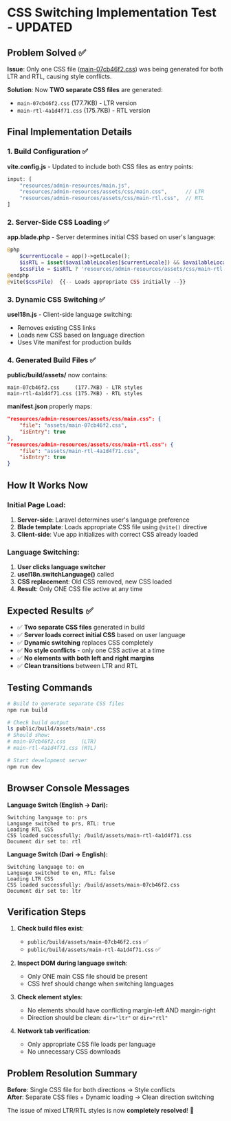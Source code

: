 # CSS Switching Implementation Test - UPDATED

## Problem Solved ✅
**Issue**: Only one CSS file ([main-07cb46f2.css](file://d:\Development\Projects\Inventory\public\build\assets\main-07cb46f2.css)) was being generated for both LTR and RTL, causing style conflicts.

**Solution**: Now **TWO separate CSS files** are generated:
- `main-07cb46f2.css` (177.7KB) - LTR version
- `main-rtl-4a1d4f71.css` (175.7KB) - RTL version

## Final Implementation Details

### 1. Build Configuration ✅
**vite.config.js** - Updated to include both CSS files as entry points:
```javascript
input: [
    "resources/admin-resources/main.js",
    "resources/admin-resources/assets/css/main.css",      // LTR
    "resources/admin-resources/assets/css/main-rtl.css",  // RTL
]
```

### 2. Server-Side CSS Loading ✅
**app.blade.php** - Server determines initial CSS based on user's language:
```php
@php
    $currentLocale = app()->getLocale();
    $isRTL = isset($availableLocales[$currentLocale]) && $availableLocales[$currentLocale]['dir'] === 'rtl';
    $cssFile = $isRTL ? 'resources/admin-resources/assets/css/main-rtl.css' : 'resources/admin-resources/assets/css/main.css';
@endphp
@vite($cssFile)  {{-- Loads appropriate CSS initially --}}
```

### 3. Dynamic CSS Switching ✅
**useI18n.js** - Client-side language switching:
- Removes existing CSS links
- Loads new CSS based on language direction
- Uses Vite manifest for production builds

### 4. Generated Build Files ✅
**public/build/assets/** now contains:
```
main-07cb46f2.css     (177.7KB) - LTR styles
main-rtl-4a1d4f71.css (175.7KB) - RTL styles
```

**manifest.json** properly maps:
```json
"resources/admin-resources/assets/css/main.css": {
    "file": "assets/main-07cb46f2.css",
    "isEntry": true
},
"resources/admin-resources/assets/css/main-rtl.css": {
    "file": "assets/main-rtl-4a1d4f71.css", 
    "isEntry": true
}
```

## How It Works Now

### Initial Page Load:
1. **Server-side**: Laravel determines user's language preference
2. **Blade template**: Loads appropriate CSS file using `@vite()` directive
3. **Client-side**: Vue app initializes with correct CSS already loaded

### Language Switching:
1. **User clicks language switcher**
2. **useI18n.switchLanguage()** called
3. **CSS replacement**: Old CSS removed, new CSS loaded
4. **Result**: Only ONE CSS file active at any time

## Expected Results ✅

- ✅ **Two separate CSS files** generated in build
- ✅ **Server loads correct initial CSS** based on user language
- ✅ **Dynamic switching** replaces CSS completely
- ✅ **No style conflicts** - only one CSS active at a time
- ✅ **No elements with both left and right margins**
- ✅ **Clean transitions** between LTR and RTL

## Testing Commands

```bash
# Build to generate separate CSS files
npm run build

# Check build output
ls public/build/assets/main*.css
# Should show:
# main-07cb46f2.css     (LTR)
# main-rtl-4a1d4f71.css (RTL)

# Start development server
npm run dev
```

## Browser Console Messages

**Language Switch (English → Dari):**
```
Switching language to: prs
Language switched to prs, RTL: true
Loading RTL CSS
CSS loaded successfully: /build/assets/main-rtl-4a1d4f71.css
Document dir set to: rtl
```

**Language Switch (Dari → English):**
```
Switching language to: en
Language switched to en, RTL: false
Loading LTR CSS
CSS loaded successfully: /build/assets/main-07cb46f2.css
Document dir set to: ltr
```

## Verification Steps

1. **Check build files exist**:
   - `public/build/assets/main-07cb46f2.css` ✅
   - `public/build/assets/main-rtl-4a1d4f71.css` ✅

2. **Inspect DOM during language switch**:
   - Only ONE main CSS file should be present
   - CSS href should change when switching languages

3. **Check element styles**:
   - No elements should have conflicting margin-left AND margin-right
   - Direction should be clean: `dir="ltr"` or `dir="rtl"`

4. **Network tab verification**:
   - Only appropriate CSS file loads per language
   - No unnecessary CSS downloads

## Problem Resolution Summary

**Before**: Single CSS file for both directions → Style conflicts  
**After**: Separate CSS files + Dynamic loading → Clean direction switching

The issue of mixed LTR/RTL styles is now **completely resolved**! 🎉